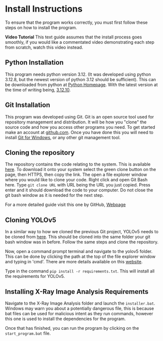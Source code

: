 # Install Instructions

To ensure that the program works correctly, you must first follow these steps on how to install the program.

**Video Tutorial**
This text guide assumes that the install process goes smoothly, if you would like a commentated video demonstrating each step from scratch, watch this video instead.

## Python Installation
This program needs python version 3.12. (It was developed using python 3.12.8, but the newest version of python 3.12 should be sufficient). This can be downloaded from python at [Python Homepage](https://www.python.org/downloads/windows/). With the latest version at the time of writing being, [3.12.10](https://www.python.org/downloads/release/python-31210/).

## Git Installation
This program was developed using Git. Git is an open source tool used for repository management and distribution. It will be how you "clone" the source code and how you access other programs you need. To get started make an account at [github.com](https://github.com/). Once you have done this you will need to install [Git for Windows](https://git-scm.com/downloads/win), or any other git management tool.

## Cloning the repository
The repository contains the code relating to the system. This is available [here](https://github.com/TomPearson38/X-Ray_Image_Analysis). To download it onto your system select the green clone button on the page, then HTTPS, then copy the link. The open a file explorer window where you would like to clone your code. Right click and open Git Bash here. Type `git clone URL` with URL being the URL you just copied. Press enter and it should download the code to your computer. Do not close the git bash window as it is needed for the next step.

For a more detailed guide visit this one by GitHub, [Webpage](https://docs.github.com/en/repositories/creating-and-managing-repositories/cloning-a-repository)

## Cloning YOLOv5
In a similar way to how we cloned the previous Git project, YOLOv5 needs to be cloned from [here](https://github.com/ultralytics/yolov5). This should be cloned into the same folder your git bash window was in before. Follow the same steps and clone the repository.

Now, open a command prompt terminal and navigate to the yolov5 folder. This can be done by clicking the path at the top of the file explorer window and typing in 'cmd'. There are more details available on this [website](https://www.wikihow.com/Change-Directories-in-Command-Prompt).

Type in the command `pip install -r requirements.txt`. This will install all the requirements for YOLOv5.

## Installing X-Ray Image Analysis Requirements
Navigate to the X-Ray Image Analysis folder and launch the `installer.bat`. Windows may warn you about a potentially dangerous file, this is because bat files can be used for malicious intent as they run commands, however this one is used to install the dependencies for the program.

Once that has finished, you can run the program by clicking on the `start_program.bat` file.